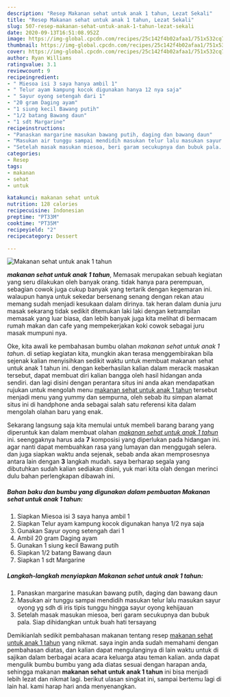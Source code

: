 ```yaml
---
description: "Resep Makanan sehat untuk anak 1 tahun, Lezat Sekali"
title: "Resep Makanan sehat untuk anak 1 tahun, Lezat Sekali"
slug: 507-resep-makanan-sehat-untuk-anak-1-tahun-lezat-sekali
date: 2020-09-13T16:51:08.952Z
image: https://img-global.cpcdn.com/recipes/25c142f4b02afaa1/751x532cq70/makanan-sehat-untuk-anak-1-tahun-foto-resep-utama.jpg
thumbnail: https://img-global.cpcdn.com/recipes/25c142f4b02afaa1/751x532cq70/makanan-sehat-untuk-anak-1-tahun-foto-resep-utama.jpg
cover: https://img-global.cpcdn.com/recipes/25c142f4b02afaa1/751x532cq70/makanan-sehat-untuk-anak-1-tahun-foto-resep-utama.jpg
author: Ryan Williams
ratingvalue: 3.1
reviewcount: 9
recipeingredient:
- " Miesoa isi 3 saya hanya ambil 1"
- " Telur ayam kampung kocok digunakan hanya 12 nya saja"
- " Sayur oyong setengah dari 1"
- "20 gram Daging ayam"
- "1 siung kecil Bawang putih"
- "1/2 batang Bawang daun"
- "1 sdt Margarine"
recipeinstructions:
- "Panaskan margarine masukan bawang putih, daging dan bawang daun"
- "Masukan air tunggu sampai mendidih masukan telur lalu masukan sayur oyong yg sdh di iris tipis tunggu hingga sayur oyong kehijauan"
- "Setelah masak masukan miesoa, beri garam secukupnya dan bubuk pala. Siap dihidangkan untuk buah hati tersayang"
categories:
- Resep
tags:
- makanan
- sehat
- untuk

katakunci: makanan sehat untuk 
nutrition: 128 calories
recipecuisine: Indonesian
preptime: "PT33M"
cooktime: "PT35M"
recipeyield: "2"
recipecategory: Dessert

---
```



![Makanan sehat untuk anak 1 tahun](https://img-global.cpcdn.com/recipes/25c142f4b02afaa1/751x532cq70/makanan-sehat-untuk-anak-1-tahun-foto-resep-utama.jpg)

<b><i>makanan sehat untuk anak 1 tahun</i></b>, Memasak merupakan sebuah kegiatan yang seru dilakukan oleh banyak orang. tidak hanya para perempuan, sebagian cowok juga cukup banyak yang tertarik dengan kegemaran ini. walaupun hanya untuk sekedar bersenang senang dengan rekan atau memang sudah menjadi kesukaan dalam dirinya. tak heran dalam dunia juru masak sekarang tidak sedikit ditemukan laki laki dengan ketrampilan memasak yang luar biasa, dan lebih banyak juga kita melihat di bermacam rumah makan dan cafe yang mempekerjakan koki cowok sebagai juru masak mumpuni nya.

Oke, kita awali ke pembahasan bumbu olahan <i>makanan sehat untuk anak 1 tahun</i>. di setiap kegiatan kita, mungkin akan terasa menggembirakan bila sejenak kalian menyisihkan sedikit waktu untuk membuat makanan sehat untuk anak 1 tahun ini. dengan keberhasilan kalian dalam meracik masakan tersebut, dapat membuat diri kalian bangga oleh hasil hidangan anda sendiri. dan lagi disini dengan perantara situs ini anda akan mendapatkan rujukan untuk mengolah menu <u>makanan sehat untuk anak 1 tahun</u> tersebut menjadi menu yang yummy dan sempurna, oleh sebab itu simpan alamat situs ini di handphone anda sebagai salah satu referensi kita dalam mengolah olahan baru yang enak.




Sekarang langsung saja kita memulai untuk membeli barang barang yang diperuntuk kan dalam membuat olahan <u><i>makanan sehat untuk anak 1 tahun</i></u> ini. seenggaknya harus ada <b>7</b> komposisi yang diperlukan pada hidangan ini. agar nanti dapat membuahkan rasa yang lumayan dan menggugah selera. dan juga siapkan waktu anda sejenak, sebab anda akan memprosesnya antara lain dengan <b>3</b> langkah mudah. saya berharap segala yang dibutuhkan sudah kalian sediakan disini, yuk mari kita olah dengan merinci dulu bahan perlengkapan dibawah ini.

<!--inarticleads1-->

##### Bahan baku dan bumbu yang digunakan dalam pembuatan Makanan sehat untuk anak 1 tahun:

1. Siapkan  Miesoa isi 3 saya hanya ambil 1
1. Siapkan  Telur ayam kampung kocok digunakan hanya 1/2 nya saja
1. Gunakan  Sayur oyong setengah dari 1
1. Ambil 20 gram Daging ayam
1. Gunakan 1 siung kecil Bawang putih
1. Siapkan 1/2 batang Bawang daun
1. Siapkan 1 sdt Margarine




<!--inarticleads2-->

##### Langkah-langkah menyiapkan Makanan sehat untuk anak 1 tahun:

1. Panaskan margarine masukan bawang putih, daging dan bawang daun
1. Masukan air tunggu sampai mendidih masukan telur lalu masukan sayur oyong yg sdh di iris tipis tunggu hingga sayur oyong kehijauan
1. Setelah masak masukan miesoa, beri garam secukupnya dan bubuk pala. Siap dihidangkan untuk buah hati tersayang




Demikianlah sedikit pembahasan makanan tentang resep <u>makanan sehat untuk anak 1 tahun</u> yang nikmat. saya ingin anda sudah memahami dengan pembahasan diatas, dan kalian dapat mengulanginya di lain waktu untuk di sajikan dalam berbagai acara acara keluarga atau teman kalian. anda dapat mengulik bumbu bumbu yang ada diatas sesuai dengan harapan anda, sehingga makanan <b>makanan sehat untuk anak 1 tahun</b> ini bisa menjadi lebih lezat dan nikmat lagi. berikut ulasan singkat ini, sampai bertemu lagi di lain hal. kami harap hari anda menyenangkan.
